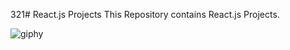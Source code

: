 321# React.js Projects
This Repository contains React.js Projects.

![giphy](https://github.com/Rupali1407/React.js-Projects/assets/123893797/83cf590f-7bb8-42c0-a48a-8cb042a90b28)
